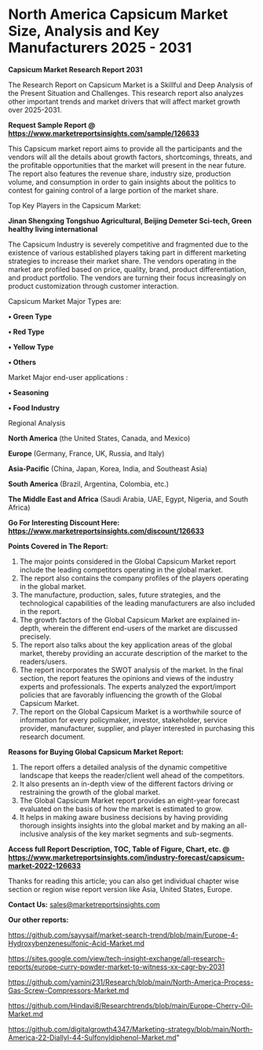 # North America Capsicum Market Size, Analysis and Key Manufacturers 2025 - 2031

<strong>Capsicum Market Research Report 2031</strong>

The Research Report on Capsicum Market is a Skillful and Deep Analysis of the Present Situation and Challenges. This research report also analyzes other important trends and market drivers that will affect market growth over 2025-2031.

<strong>Request Sample Report @ <a href=https://www.marketreportsinsights.com/sample/126633>https://www.marketreportsinsights.com/sample/126633</a></strong>

This Capsicum market report aims to provide all the participants and the vendors will all the details about growth factors, shortcomings, threats, and the profitable opportunities that the market will present in the near future. The report also features the revenue share, industry size, production volume, and consumption in order to gain insights about the politics to contest for gaining control of a large portion of the market share.

Top Key Players in the Capsicum Market:

<strong>Jinan Shengxing Tongshuo Agricultural, Beijing Demeter Sci-tech, Green healthy living international</strong>

The Capsicum Industry is severely competitive and fragmented due to the existence of various established players taking part in different marketing strategies to increase their market share. The vendors operating in the market are profiled based on price, quality, brand, product differentiation, and product portfolio. The vendors are turning their focus increasingly on product customization through customer interaction.

Capsicum Market Major Types are:

<strong>• Green Type

• Red Type

• Yellow Type

• Others</strong>

Market Major end-user applications :

<strong>• Seasoning

• Food Industry</strong>

Regional Analysis

</u><strong><b>North America</b></strong> (the United States, Canada, and Mexico)

<strong><b>Europe </b></strong>(Germany, France, UK, Russia, and Italy)

<strong><b>Asia-Pacific</b></strong> (China, Japan, Korea, India, and Southeast Asia)

<strong><b>South America</b></strong> (Brazil, Argentina, Colombia, etc.)

<strong><b>The Middle East and Africa</b></strong> (Saudi Arabia, UAE, Egypt, Nigeria, and South Africa)

<strong>Go For Interesting Discount Here: <a href=https://www.marketreportsinsights.com/discount/126633>https://www.marketreportsinsights.com/discount/126633</a></strong>

<strong>Points Covered in The Report:</strong>
<ol>
  <li>The major points considered in the Global Capsicum Market report include the leading competitors operating in the global market.</li>
  <li>The report also contains the company profiles of the players operating in the global market.</li>
  <li>The manufacture, production, sales, future strategies, and the technological capabilities of the leading manufacturers are also included in the report.</li>
  <li>The growth factors of the Global Capsicum Market are explained in-depth, wherein the different end-users of the market are discussed precisely.</li>
  <li>The report also talks about the key application areas of the global market, thereby providing an accurate description of the market to the readers/users.</li>
  <li>The report incorporates the SWOT analysis of the market. In the final section, the report features the opinions and views of the industry experts and professionals. The experts analyzed the export/import policies that are favorably influencing the growth of the Global Capsicum Market.</li>
  <li>The report on the Global Capsicum Market is a worthwhile source of information for every policymaker, investor, stakeholder, service provider, manufacturer, supplier, and player interested in purchasing this research document.</li>
</ol>
<strong>Reasons for Buying Global Capsicum Market Report:</strong>

<ol>
  <li>The report offers a detailed analysis of the dynamic competitive landscape that keeps the reader/client well ahead of the competitors.</li>
  <li>It also presents an in-depth view of the different factors driving or restraining the growth of the global market.</li>
  <li>The Global Capsicum Market report provides an eight-year forecast evaluated on the basis of how the market is estimated to grow.</li>
  <li>It helps in making aware business decisions by having providing thorough insights insights into the global market and by making an all-inclusive analysis of the key market segments and sub-segments.</li>
</ol>
<strong>Access full Report Description, TOC, Table of Figure, Chart, etc. @ <a href=https://www.marketreportsinsights.com/industry-forecast/capsicum-market-2022-126633>https://www.marketreportsinsights.com/industry-forecast/capsicum-market-2022-126633</a></strong>


Thanks for reading this article; you can also get individual chapter wise section or region wise report version like Asia, United States, Europe.

<strong>Contact Us:</strong>
sales@marketreportsinsights.com

<strong>Our other reports:</strong>

<a href=https://github.com/sayysaif/market-search-trend/blob/main/Europe-4-Hydroxybenzenesulfonic-Acid-Market.md>https://github.com/sayysaif/market-search-trend/blob/main/Europe-4-Hydroxybenzenesulfonic-Acid-Market.md</a>

<a href=https://sites.google.com/view/tech-insight-exchange/all-research-reports/europe-curry-powder-market-to-witness-xx-cagr-by-2031>https://sites.google.com/view/tech-insight-exchange/all-research-reports/europe-curry-powder-market-to-witness-xx-cagr-by-2031</a>

<a href=https://github.com/yamini231/Research/blob/main/North-America-Process-Gas-Screw-Compressors-Market.md>https://github.com/yamini231/Research/blob/main/North-America-Process-Gas-Screw-Compressors-Market.md</a>

<a href=https://github.com/Hindavi8/Researchtrends/blob/main/Europe-Cherry-Oil-Market.md>https://github.com/Hindavi8/Researchtrends/blob/main/Europe-Cherry-Oil-Market.md</a>

<a href=https://github.com/digitalgrowth4347/Marketing-strategy/blob/main/North-America-22-Diallyl-44-Sulfonyldiphenol-Market.md>https://github.com/digitalgrowth4347/Marketing-strategy/blob/main/North-America-22-Diallyl-44-Sulfonyldiphenol-Market.md</a>"
